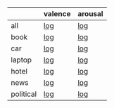 ||valence|arousal|
|------------|------------|------------|
|all|[log](./logs/all_valence.txt)|[log](./logs/all_arousal.txt)|
|book|[log](./logs/book_valence.txt)|[log](./logs/book_arousal.txt)|
|car|[log](./logs/car_valence.txt)|[log](./logs/car_arousal.txt)|
|laptop|[log](./logs/laptop_valence.txt)|[log](./logs/laptop_arousal.txt)|
|hotel|[log](./logs/hotel_valence.txt)|[log](./logs/hotel_arousal.txt)|
|news|[log](./logs/news_valence.txt)|[log](./logs/news_arousal.txt)|
|political|[log](./logs/political_valence.txt)|[log](./logs/political_arousal.txt)|